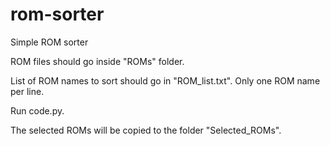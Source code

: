 # rom-sorter
Simple ROM sorter

ROM files should go inside "ROMs" folder.

List of ROM names to sort should go in "ROM_list.txt". Only one ROM name per line.

Run code.py.

The selected ROMs will be copied to the folder "Selected_ROMs".
